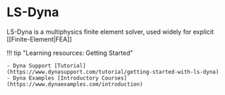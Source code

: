 # LS-Dyna

LS-Dyna is a multiphysics finite element solver, used widely for explicit [[Finite-Element|FEA]]

!!! tip "Learning resources: Getting Started" 
        
    - Dyna Support [Tutorial](https://www.dynasupport.com/tutorial/getting-started-with-ls-dyna)
    - Dyna Examples [Introductory Courses](https://www.dynaexamples.com/introduction)


